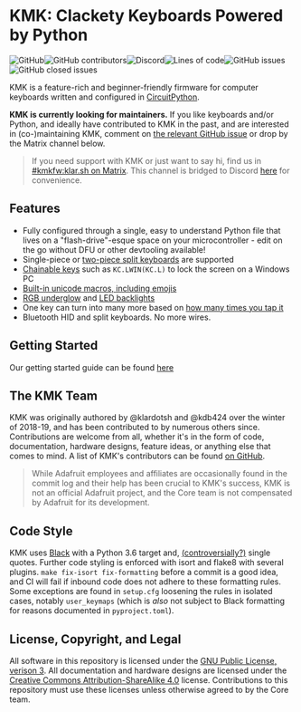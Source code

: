 # KMK: Clackety Keyboards Powered by Python
![GitHub](
https://img.shields.io/github/license/KMKfw/kmk_firmware
)![GitHub contributors](
https://img.shields.io/github/contributors/KMKfw/kmk_firmware
)![Discord](
https://img.shields.io/discord/493256121075761173?logo=Discord
)![Lines of code](https://img.shields.io/tokei/lines/github/KMKfw/kmk_firmware
)![GitHub issues](https://img.shields.io/github/issues-raw/KMKfw/kmk_firmware
)![GitHub closed issues](https://img.shields.io/github/issues-closed/KMKfw/kmk_firmware)


KMK is a feature-rich and beginner-friendly firmware for computer keyboards
written and configured in
[CircuitPython](https://github.com/adafruit/circuitpython).

**KMK is currently looking for maintainers.** If you like keyboards and/or
Python, and ideally have contributed to KMK in the past, and are interested in
(co-)maintaining KMK, comment on [the relevant GitHub
issue](https://github.com/KMKfw/kmk_firmware/issues/196) or drop by the Matrix
channel below.

> If you need support with KMK or just want to say hi, find us in
> [#kmkfw:klar.sh on Matrix](https://matrix.to/#/#kmkfw:klar.sh).  This channel
> is bridged to Discord
> [here](https://discord.gg/QBHUUpeGUd) for
> convenience.

## Features

- Fully configured through a single, easy to understand Python file that lives
  on a "flash-drive"-esque space on your microcontroller - edit on the go
  without DFU or other devtooling available!
- Single-piece or [two-piece split
  keyboards](https://github.com/KMKfw/kmk_firmware/blob/master/docs/split_keyboards.md)
  are supported
- [Chainable
  keys](https://github.com/KMKfw/kmk_firmware/blob/master/docs/keys.md) such as
  `KC.LWIN(KC.L)` to lock the screen on a Windows PC
- [Built-in unicode macros, including
  emojis](https://github.com/KMKfw/kmk_firmware/blob/master/docs/sequences.md)
- [RGB underglow](https://github.com/KMKfw/kmk_firmware/blob/master/docs/rgb.md)
  and [LED
  backlights](https://github.com/KMKfw/kmk_firmware/blob/master/docs/led.md)
- One key can turn into many more based on [how many times you tap
  it](https://github.com/KMKfw/kmk_firmware/blob/master/docs/tapdance.md)
- Bluetooth HID and split keyboards. No more wires.

## Getting Started

Our getting started guide can be found
[here](https://github.com/KMKfw/kmk_firmware/blob/master/docs/Getting_Started.md)

## The KMK Team

KMK was originally authored by @klardotsh and @kdb424 over the winter of
2018-19, and has been contributed to by numerous others since. Contributions
are welcome from all, whether it's in the form of code, documentation, hardware
designs, feature ideas, or anything else that comes to mind. A list of KMK's
contributors can be found [on
GitHub](https://github.com/KMKfw/kmk_firmware/graphs/contributors).

> While Adafruit employees and affiliates are occasionally found in the commit
> log and their help has been crucial to KMK's success, KMK is not an official
> Adafruit project, and the Core team is not compensated by Adafruit for its
> development.

## Code Style

KMK uses [Black](https://github.com/psf/black) with a Python 3.6 target and,
[(controversially?)](https://github.com/psf/black/issues/594) single quotes.
Further code styling is enforced with isort and flake8 with several plugins.
`make fix-isort fix-formatting` before a commit is a good idea, and CI will fail
if inbound code does not adhere to these formatting rules. Some exceptions are
found in `setup.cfg` loosening the rules in isolated cases, notably
`user_keymaps` (which is *also* not subject to Black formatting for reasons
documented in `pyproject.toml`).

## License, Copyright, and Legal

All software in this repository is licensed under the [GNU Public License,
verison 3](https://tldrlegal.com/license/gnu-general-public-license-v3-(gpl-3)).
All documentation and hardware designs are licensed under the [Creative Commons
Attribution-ShareAlike 4.0](https://creativecommons.org/licenses/by-sa/4.0/)
license. Contributions to this repository must use these licenses unless
otherwise agreed to by the Core team.
